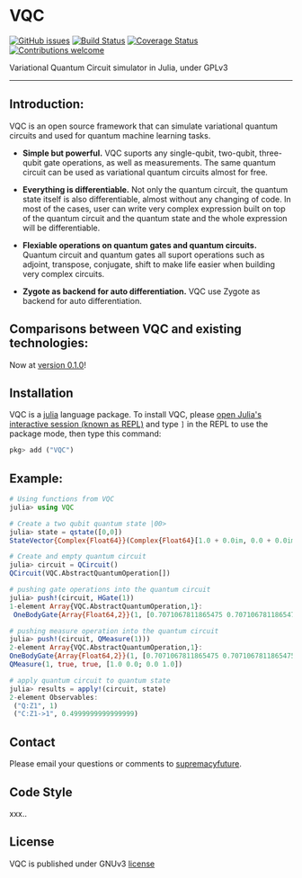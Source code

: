 # VQC
[![GitHub issues](https://img.shields.io/github/issues/supremacyfuture/VQC)](https://github.com/supremacyfuture/VQC/issues)
[![Build Status](https://travis-ci.org/supremacyfuture/VQC.svg?branch=master)](https://travis-ci.org/supremacyfuture/VQC)
[![Coverage Status](https://coveralls.io/repos/github/supremacyfuture/VQC/badge.svg?branch=master)](https://coveralls.io/github/supremacyfuture/VQC?branch=master)
[![Contributions welcome](https://img.shields.io/badge/contributions-welcome-brightgreen.svg)](CONTRIBUTING.md)

Variational Quantum Circuit simulator in Julia, under GPLv3

---

## Introduction:
  VQC is an open source framework that can simulate variational quantum circuits and used for quantum machine learning tasks.
  * **Simple but powerful.** VQC suports any single-qubit, two-qubit, three-qubit gate operations, as well as measurements. The same quantum circuit can be used as variational quantum circuits almost for free. 

  * **Everything is differentiable.** Not only the quantum circuit, the quantum state itself is also differentiable, almost without any changing of code. In most of the cases, user can write very complex expression built on top of the quantum circuit and the quantum state and the whole expression will be differentiable.

  * **Flexiable operations on quantum gates and quantum circuits.** Quantum circuit and quantum gates all suport operations such as adjoint, transpose, conjugate, shift to make life easier when building very complex circuits.

  * **Zygote as backend for auto differentiation.** VQC use Zygote as backend for auto differentiation.
## Comparisons between VQC and existing technologies:
Now at [version 0.1.0](https://baidu.com)!

## Installation

VQC is a [julia](https://julialang.org/) language package. To install VQC, please [open Julia's interactive session (known as REPL)](https://docs.julialang.org/en/v1/manual/getting-started/) and type `]` in the REPL to use the package mode, then type this command:

```julia
pkg> add ("VQC")
```
## Example:

```julia
# Using functions from VQC
julia> using VQC

# Create a two qubit quantum state |00>
julia> state = qstate([0,0])
StateVector{Complex{Float64}}(Complex{Float64}[1.0 + 0.0im, 0.0 + 0.0im, 0.0 + 0.0im, 0.0 + 0.0im])

# Create and empty quantum circuit
julia> circuit = QCircuit()
QCircuit(VQC.AbstractQuantumOperation[])

# pushing gate operations into the quantum circuit
julia> push!(circuit, HGate(1))
1-element Array{VQC.AbstractQuantumOperation,1}:
 OneBodyGate{Array{Float64,2}}(1, [0.7071067811865475 0.7071067811865475; 0.7071067811865475 -0.7071067811865475])

# pushing measure operation into the quantum circuit
julia> push!(circuit, QMeasure(1)))
2-element Array{VQC.AbstractQuantumOperation,1}:
OneBodyGate{Array{Float64,2}}(1, [0.7071067811865475 0.7071067811865475; 0.7071067811865475 -0.7071067811865475])
QMeasure(1, true, true, [1.0 0.0; 0.0 1.0]) 

# apply quantum circuit to quantum state
julia> results = apply!(circuit, state)
2-element Observables:
 ("Q:Z1", 1)                    
 ("C:Z1->1", 0.4999999999999999)
```
## Contact 

Please email your questions or comments to [supremacyfuture](https://github.com/supremacyfuture/VQC).

## Code Style

xxx..
## License

VQC is published under GNUv3 [license](https://github.com/supremacyfuture/VQC/LICENSE)

